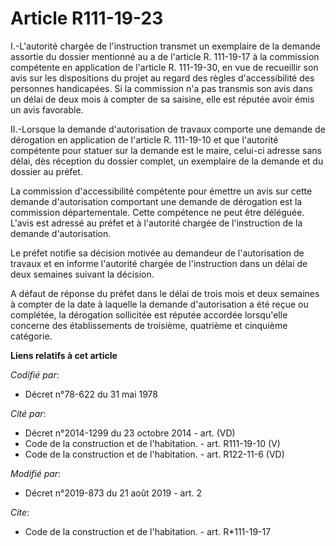 # Article R111-19-23

I.-L'autorité chargée de l'instruction transmet un exemplaire de la demande assortie du dossier mentionné au a de l'article
R. 111-19-17 à la commission compétente en application de l'article R. 111-19-30, en vue de recueillir son avis sur les
dispositions du projet au regard des règles d'accessibilité des personnes handicapées. Si la commission n'a pas transmis son
avis dans un délai de deux mois à compter de sa saisine, elle est réputée avoir émis un avis favorable.

II.-Lorsque la demande d'autorisation de travaux comporte une demande de dérogation en application de l'article R. 111-19-10
et que l'autorité compétente pour statuer sur la demande est le maire, celui-ci adresse sans délai, dès réception du dossier
complet, un exemplaire de la demande et du dossier au préfet.

La commission d'accessibilité compétente pour émettre un avis sur cette demande d'autorisation comportant une demande de
dérogation est la commission départementale. Cette compétence ne peut être déléguée. L'avis est adressé au préfet et à
l'autorité chargée de l'instruction de la demande d'autorisation.

Le préfet notifie sa décision motivée au demandeur de l'autorisation de travaux et en informe l'autorité chargée de
l'instruction dans un délai de deux semaines suivant la décision.

A défaut de réponse du préfet dans le délai de trois mois et deux semaines à compter de la date à laquelle la demande
d'autorisation a été reçue ou complétée, la dérogation sollicitée est réputée accordée lorsqu'elle concerne des
établissements de troisième, quatrième et cinquième catégorie.

**Liens relatifs à cet article**

_Codifié par_:

  - Décret n°78-622 du 31 mai 1978

_Cité par_:

  - Décret n°2014-1299 du 23 octobre 2014 - art. (VD)
  - Code de la construction et de l'habitation. - art. R111-19-10 (V)
  - Code de la construction et de l'habitation. - art. R122-11-6 (VD)

_Modifié par_:

  - Décret n°2019-873 du 21 août 2019 - art. 2

_Cite_:

  - Code de la construction et de l'habitation. - art. R*111-19-17
